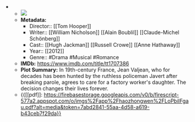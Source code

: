 - 
    - ![](https://m.media-amazon.com/images/M/MV5BMTQ4NDI3NDg4M15BMl5BanBnXkFtZTcwMjY5OTI1OA@@._V1_SX300.jpg)  
    - **Metadata:**
        - Director:: [[Tom Hooper]]
        - Writer:: [[William Nicholson]] [[Alain Boublil]] [[Claude-Michel Schönberg]]
        - Cast:: [[Hugh Jackman]] [[Russell Crowe]] [[Anne Hathaway]]
        - Year:: [[2012]]
        - Genre:: #Drama #Musical #Romance
    - **IMDb:** https://www.imdb.com/title/tt1707386
    - **Plot Summary:** In 19th-century France, Jean Valjean, who for decades has been hunted by the ruthless policeman Javert after breaking parole, agrees to care for a factory worker's daughter. The decision changes their lives forever.
    - {{[[pdf]]: https://firebasestorage.googleapis.com/v0/b/firescript-577a2.appspot.com/o/imgs%2Fapp%2Fhaozhongwen%2FLoPbiIFgau.pdf?alt=media&token=7abd2841-55aa-4d58-a619-b43ceb7f29da}}
